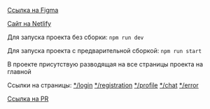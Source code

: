 [Ссылка на Figma](<https://www.figma.com/design/7KRIlBdfRLXH2HJGrvJuEl/Chat_external_link-(Copy)?node-id=0-1&p=f&t=Rt1lZHPun4zrwNqt-0>)

[Сайт на Netlify](https://greenteyn-messenger.netlify.app)

Для запуска проекта без сборки: `npm run dev`

Для запуска проекта с предварительной сборкой: `npm run start`

В проекте присутствую разводящая на все страницы проекта на главной

Ссылки на страницы:
[\*/login](/login)
[\*/registration](/registration)
[\*/profile](/profile)
[\*/chat](/chat)
[\*/error](/error)

[Ссылка на PR](https://github.com/Greenteyn/messenger.practicum/pull/1)
